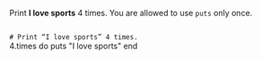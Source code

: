 Print **I love sports** 4 times.
You are allowed to use `puts` only once.

<codeblock language="ruby" type="exercise" testMode="fixedInput">
<code>
# Print “I love sports” 4 times.
</code>

<solution>
4.times do
  puts "I love sports"
end
</solution>
</codeblock>